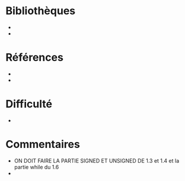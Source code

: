 # Bibliothèques
* 
*

# Références
*
*

# Difficulté
*

# Commentaires
* ON DOIT FAIRE LA PARTIE SIGNED ET UNSIGNED DE 1.3 et 1.4 et la partie while du 1.6
* 

